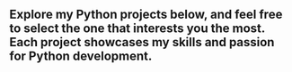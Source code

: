 ## Explore my Python projects below, and feel free to select the one that interests you the most. Each project showcases my skills and passion for Python development. 
